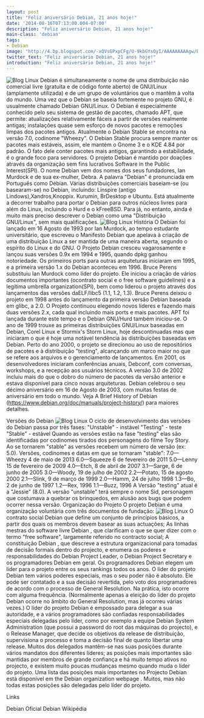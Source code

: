 ```yaml
---
layout: post
title: "Feliz aniversário Debian, 21 anos hoje!"
date: '2014-08-16T07:13:00.004-07:00'
description: "Feliz aniversário Debian, 21 anos hoje!"
main-class: 'debian'
tags:
- Debian
image: "http://4.bp.blogspot.com/-xQVsGPxpCFg/U-9kbGYsOyI/AAAAAAAAAgw/EPvHMzLFYDY/s72-c/niver-debian.png"
twitter_text: "Feliz aniversário Debian, 21 anos hoje!"
introduction: "Feliz aniversário Debian, 21 anos hoje!"
---
```

![Blog Linux](http://4.bp.blogspot.com/-xQVsGPxpCFg/U-9kbGYsOyI/AAAAAAAAAgw/EPvHMzLFYDY/s1600/niver-debian.png "Blog Linux")
 Debian é simultaneamente o nome de uma distribuição não comercial livre (gratuita e de código fonte aberto) de GNU/Linux (amplamente utilizada) e de um grupo de voluntários que o mantêm à volta do mundo. Uma vez que o Debian se baseia fortemente no projeto GNU, é usualmente chamado Debian GNU/Linux. O Debian é especialmente conhecido pelo seu sistema de gestão de pacotes, chamado APT, que permite: atualizações relativamente fáceis a partir de versões realmente antigas; instalações quase sem esforço de novos pacotes e remoções limpas dos pacotes antigos. Atualmente o Debian Stable se encontra na versão 7.0, codinome "Wheezy".
O Debian Stable procura sempre manter os pacotes mais estáveis, assim, ele mantém o Gnome 3 e o KDE 4.84 por padrão. O fato dele conter pacotes mais antigos, garantindo a estabilidade, é o grande foco para servidores.
O projeto Debian é mantido por doações através da organização sem fins lucrativos Software in the Public Interest(SPI).
O nome Debian vem dos nomes dos seus fundadores, Ian Murdock e de sua ex-mulher, Debra. A palavra "Debian" é pronunciada em Português como Débian.
Várias distribuições comerciais baseiam-se (ou basearam-se) no Debian, incluindo: Linspire (antigo Lindows),Xandros,Knoppix. Kurumin, BrDesktop e Ubuntu.
Está atualmente a decorrer trabalho para portar o Debian para outros núcleos livres para além do Linux, incluindo o Hurd e o kFreeBSD. Para já, no entanto, ainda é muito mais preciso descrever o Debian como uma "Distribuição GNU/Linux", sem mais qualificações.
![Blog Linux](http://1.bp.blogspot.com/-PLo67qgy4gI/U-9lOKoTSUI/AAAAAAAAAg4/RmJPkuoglNY/s1600/debian-cake.jpg "Blog Linux")
História
O Debian foi lançado em 16 Agosto de 1993 por Ian Murdock, ao tempo estudante universitário, que escreveu o Manifesto Debian que apelava à criação de uma distribuição Linux a ser mantida de uma maneira aberta, segundo o espírito do Linux e do GNU.
O Projeto Debian cresceu vagarosamente e lançou suas versões 0.9x em 1994 e 1995, quando dpkg ganhou notoriedade. Os primeiros ports para outras arquiteturas iniciaram em 1995, e a primeira versão 1.x do Debian aconteceu em 1996.
Bruce Perens substituiu Ian Murdock como líder do projeto. Ele iniciou a criação de vários documentos importantes (ocontrato social e o free software guidelines) e a legítima umbrella organization(SPI), bem como liderou o projeto através dos lançamentos das versões daELF/libc5 (1.1, 1.2, 1.3).
Bruce Perens deixou o projeto em 1998 antes do lançamento da primeira versão Debian baseada em glibc, a 2.0. O Projeto continuou elegendo novos líderes e fazendo mais duas versões 2.x, cada qual incluindo mais ports e mais pacotes. APT foi lançada durante este tempo e o Debian GNU/Hurd também iniciou-se.
O ano de 1999 trouxe as primeiras distribuições GNU/Linux baseadas em Debian, Corel Linux e Stormix's Storm Linux, hoje descontinuadas mas que iniciaram o que é hoje uma notável tendência às distribuições baseadas em Debian.
Perto do ano 2000, o projeto se direcionou ao uso de repositórios de pacotes e à distribuição "testing", alcançando um marco maior no que se refere aos arquivos e o gerenciamento de lançamentos. Em 2001, os desenvolvedores iniciaram conferências anuais, Debconf, com conversas, workshops, e a recepção aos usuários técnicos. A versão 3.0 de 2002 incluiu mais do que o dobro do número de pacotes da versão anterior e estava disponível para cinco novas arquiteturas.
Debian celebrou o seu décimo aniversário em 16 de Agosto de 2003, com muitas festas de aniversário em todo o mundo.
 Veja A Brief History of Debian (https://www.debian.org/doc/manuals/project-history/) para maiores detalhes.
 
Versões do Debian
![Blog Linux](http://3.bp.blogspot.com/-f3WLhZo5qr8/U-9mSG3_G2I/AAAAAAAAAhA/InYIjhXmglU/s1600/ciacho_01.jpg "Blog Linux")
O ciclo de desenvolvimento das versões do Debian passa por três fases:
 "Unstable" - instável
 "Testing" - teste
 "Stable" - estável
Quando as versões estão na fase "testing" elas são identificadas por codinomes tirados dos personagens do filme Toy Story. Ao se tornarem "stable" as versões recebem um número de versão (ex: 5.0).
Versões, codinomes e datas em que se tornaram "stable":
 7.0—Wheezy 4 de maio de 2013
 6.0—Squeeze 6 de fevereiro de 2011
 5.0—Lenny 15 de fevereiro de 2009
 4.0—Etch, 8 de abril de 2007
 3.1—Sarge, 6 de junho de 2005
 3.0—Woody, 19 de julho de 2002
 2.2—Potato, 15 de agosto 2000
 2.1—Slink, 9 de março de 1999
 2.0—Hamm, 24 de julho 1998
 1.3—Bo, 2 de junho de 1997
 1.2—Rex, 1996
 1.1—Buzz, 1996
A Versão "testing" atual é a "Jessie" (8.0).
A versão "unstable" terá sempre o nome Sid, personagem que costumava a quebrar os brinquedos, em alusão aos bugs que podem ocorrer nessa versão.
Organização do Projeto
O projeto Debian é uma organização voluntária com três documentos de fundação:
![Blog Linux](http://4.bp.blogspot.com/-lv_zwhiu_ZQ/U-9mw_XrErI/AAAAAAAAAhI/FWrOJYikXwQ/s1600/Debian_release_party_cake.JPG "Blog Linux")
O contrato social Debian que define um conjunto de princípios básicos, a partir dos quais os membros devem basear as suas actuações;
 As linhas mestras do software livre Debian , que clarificam o que se quer dizer com o termo "free software", largamente referido no contracto social;
 A constituição Debian , que descreve a estrutura organizacional para tomadas de decisão formais dentro do projecto, e enumera os poderes e responsabilidades do Debian Project Leader, o Debian Project Secretary e os programadores Debian em geral.
Os programadores Debian elegem um líder para o projeto entre os seus rankings todos os anos. O líder do projeto Debian tem vários poderes especiais, mas o seu poder não é absoluto. Ele pode ser contatado e a sua decisão revertida, pelo voto dos programadores de acordo com o processo de General Resolution. Na prática, isto ocorre com alguma frequência. (Normalmente apenas a eleição do líder do projeto Debian ocorre no âmbito do General Resolution, mas já ocorreu várias vezes.)
O líder do projeto Debian é empossado para delegar a sua autoridade, e a vários programadores são confiadas responsabilidades especiais delegadas pelo líder, como por exemplo a equipe Debian System Administration (que possui a password do root das máquinas do projecto), e o Release Manager, que decide os objetivos da release de distribuição, supervisiona o processo e toma a decisão final de quanto libertar uma release. Muitos dos delegados mantêm-se nas suas posições durante vários mandatos dos diferentes líderes; as posições mais importantes são mantidas por membros de grande confiança e há muito tempo ativos no projecto, e existem muito poucas mudanças mesmo quando muda o líder do projeto.
Uma lista das posições mais importantes no Projecto Debian está disponível em
 the Debian organization webpage . Muitos, mas não todas estas posições são delegadas pelo líder do projeto.
 
Links
 
Debian Oficial
Debian Wikipédia
